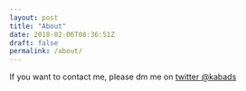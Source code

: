 ```yaml
---
layout: post
title: "About"
date: 2018-02-06T08:36:51Z
draft: false
permalink: /about/
---
```

If you want to contact me, please dm me on [twitter @kabads](https://www.twitter.com/kabads)
